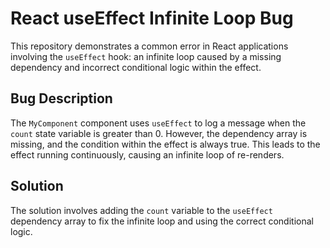 # React useEffect Infinite Loop Bug

This repository demonstrates a common error in React applications involving the `useEffect` hook: an infinite loop caused by a missing dependency and incorrect conditional logic within the effect.

## Bug Description
The `MyComponent` component uses `useEffect` to log a message when the `count` state variable is greater than 0. However, the dependency array is missing, and the condition within the effect is always true. This leads to the effect running continuously, causing an infinite loop of re-renders.

## Solution
The solution involves adding the `count` variable to the `useEffect` dependency array to fix the infinite loop and using the correct conditional logic.